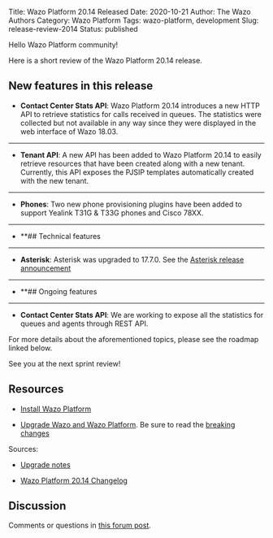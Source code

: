 Title: Wazo Platform 20.14 Released
Date: 2020-10-21
Author: The Wazo Authors
Category: Wazo Platform
Tags: wazo-platform, development
Slug: release-review-2014
Status: published

Hello Wazo Platform community!

Here is a short review of the Wazo Platform 20.14 release.

## New features in this release

* **Contact Center Stats API**: Wazo Platform 20.14 introduces a new HTTP API to retrieve statistics for calls received in queues. The statistics were collected but not available in any way since they were displayed in the web interface of Wazo 18.03.
* **
* **Tenant API**: A new API has been added to Wazo Platform 20.14 to easily retrieve resources that have been created along with a new tenant. Currently, this API exposes the PJSIP templates automatically created with the new tenant.
* **
* **Phones**: Two new phone provisioning plugins have been added to support Yealink T31G & T33G phones and Cisco 78XX.
* **
* **## Technical features
* **
* **Asterisk**: Asterisk was upgraded to 17.7.0. See the [Asterisk release announcement](https://www.asterisk.org/asterisk-news/asterisk-17-7-0-now-available/)
* **
* **## Ongoing features
* **
* **Contact Center Stats API**: We are working to expose all the statistics for queues and agents through REST API.


For more details about the aforementioned topics, please see the roadmap linked below.

See you at the next sprint review!

## Resources

* [Install Wazo Platform](/install)

* [Upgrade Wazo and Wazo Platform](/uc-doc/upgrade/). Be sure to read the [breaking changes](/uc-doc/upgrade/upgrade_notes#20-14)

Sources:

* [Upgrade notes](/uc-doc/upgrade/upgrade_notes#20-14)

* [Wazo Platform 20.14 Changelog](https://wazo-dev.atlassian.net/secure/ReleaseNote.jspa?projectId=10011&version=10128)

## Discussion

Comments or questions in [this forum post](https://wazo-platform.discourse.group/t/blog-wazo-platform-20-14-released).
